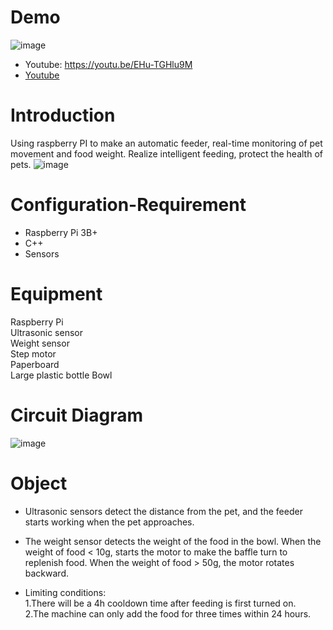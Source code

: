# Demo
![image](https://github.com/Shujing106/realtimeEmbedded/blob/bc505a64a9148ac952772ca07c4a7179f093678b/video/autoPetFeeder.gif)
* Youtube: https://youtu.be/EHu-TGHlu9M
* [Youtube](https://youtu.be/EHu-TGHlu9M)

# Introduction
Using raspberry PI to make an automatic feeder, real-time monitoring of pet movement and food weight. Realize intelligent feeding, protect the health of pets. 
![image](https://github.com/Shujing106/realtimeEmbedded/blob/fe9dbf94ca11b8fd0e8629ee8bc73eff777eb14c/image/Demo2.jpg)

# Configuration-Requirement
* Raspberry Pi 3B+
* C++
* Sensors

# Equipment
Raspberry Pi  
Ultrasonic sensor  
Weight sensor  
Step motor  
Paperboard  
Large plastic bottle
Bowl

# Circuit Diagram
![image](https://github.com/Shujing106/realtimeEmbedded/blob/947e1cb685058c497032255ce45a63e7fd66b8ab/image/circuit%20diagram.JPG)

# Object
* Ultrasonic sensors detect the distance from the pet, and the feeder starts working when the pet approaches.
* The weight sensor detects the weight of the food in the bowl. When the weight of food < 10g, starts the motor to make the baffle turn to replenish food. When the weight of food > 50g, the motor rotates backward.

* Limiting conditions:  
   1.There will be a 4h cooldown time after feeding is first turned on.  
   2.The machine can only add the food for three times within 24 hours.
